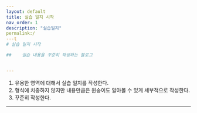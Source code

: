 ```yaml
---
layout: default
title: 실습 일지 시작
nav_order: 1
description: "실습일지"
permalink:/
---t
# 실습 일지 시작 

##    실습 내용을 꾸준히 작성하는 블로그


---
```

1. 유용한 영역에 대해서 실습 일지를 작성한다.
2. 형식에 치중하지 않지만 내용만큼은 원숭이도 알아볼 수 있게 세부적으로 작성한다.
3. 꾸준히 작성한다.
----




